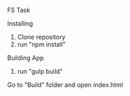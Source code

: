 FS Task
 
Installing

1) Clone repository
2) run "npm install"

Building App
1) run "gulp build"

Go to "Build" folder and open index.html